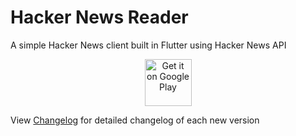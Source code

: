 # Hacker News Reader

A simple Hacker News client built in Flutter using Hacker News API

<p align="center">
  <a href="https://play.google.com/store/apps/details?id=com.flashblaze.ycnews"><img alt="Get it on Google Play" src="https://play.google.com/intl/en_us/badges/images/apps/en-play-badge-border.png" height="75px"/></a>
</p>

View [Changelog](https://github.com/FlashBlaze/ycnews/blob/master/CHANGELOG.md) for detailed changelog of each new version
